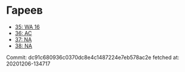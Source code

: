 # Гареев
- [35: WA 16](35.md)
- [36: AC](36.md)
- [37: NA](37.md)
- [38: NA](38.md)

Commit: dc91c680936c0370dc8e4c1487224e7eb578ac2e
 fetched at: 20201206-134717
